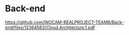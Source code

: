 # Back-end
https://github.com/INOCAM-REALPROJECT-TEAM8/Back-end/files/12364583/Cloud.Architecture.1.pdf
